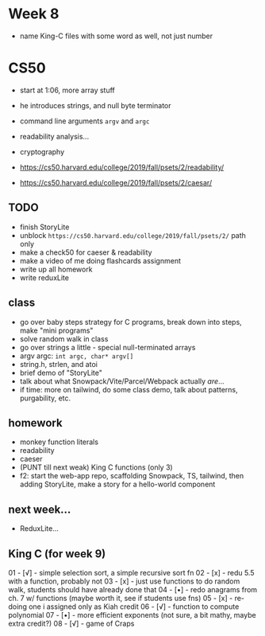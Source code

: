 # Week 8

- name King-C files with some word as well, not just number

# CS50

- start at 1:06, more array stuff
- he introduces strings, and null byte terminator
- command line arguments `argv` and `argc`
- readability analysis...
- cryptography

- https://cs50.harvard.edu/college/2019/fall/psets/2/readability/
- https://cs50.harvard.edu/college/2019/fall/psets/2/caesar/

## TODO

- finish StoryLite
- unblock `https://cs50.harvard.edu/college/2019/fall/psets/2/` path only
- make a check50 for caeser & readability
- make a video of me doing flashcards assignment
- write up all homework
- write reduxLite

## class

- go over baby steps strategy for C programs, break down into steps, make "mini programs"
- solve random walk in class
- go over strings a little - special null-terminated arrays
- argv argc: `int argc, char* argv[]` 
- string.h, strlen, and atoi
- brief demo of "StoryLite"
- talk about what Snowpack/Vite/Parcel/Webpack actually _are_...
- if time:  more on tailwind, do some class demo, talk about patterns, purgability, etc.

## homework

- monkey function literals
- readability
- caeser
- (PUNT till next weak) King C functions (only 3)
- f2: start the web-app repo, scaffolding Snowpack, TS, tailwind, then adding StoryLite, make a story for a hello-world component

## next week...

- ReduxLite...


## King C (for week 9)

01 - [√] - simple selection sort, a simple recursive sort fn
02 - [x] - redu 5.5 with a function, probably not
03 - [x] - just use functions to do random walk, students should have already done that
04 - [•] - redo anagrams from ch. 7 w/ functions (maybe worth it, see if students use fns)
05 - [x] - re-doing one i assigned only as Kiah credit
06 - [√] - function to compute polynomial
07 - [•] - more efficient exponents (not sure, a bit mathy, maybe extra credit?)
08 - [√] - game of Craps
